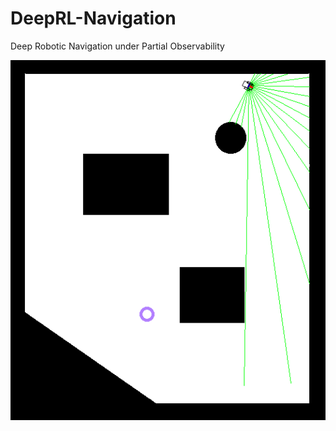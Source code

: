 # DeepRL-Navigation
Deep Robotic Navigation under Partial Observability


![Alt text](ddpg_4385.gif)
